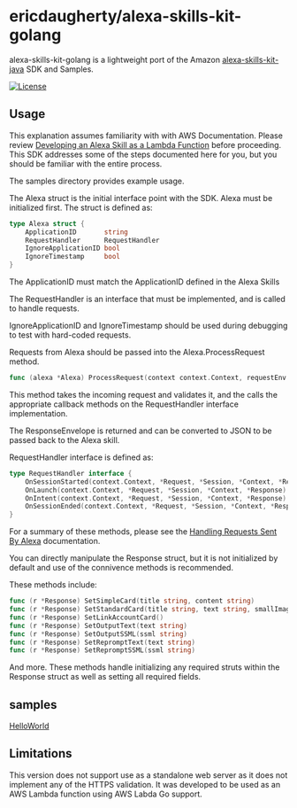 # ericdaugherty/alexa-skills-kit-golang

alexa-skills-kit-golang is a lightweight port of the Amazon [alexa-skills-kit-java](https://github.com/amzn/alexa-skills-kit-java)
SDK and Samples.

[![License](https://img.shields.io/badge/License-Apache%202.0-blue.svg)](https://opensource.org/licenses/Apache-2.0)

## Usage

This explanation assumes familiarity with with AWS Documentation.  Please
review [Developing an Alexa Skill as a Lambda Function](https://developer.amazon.com/public/solutions/alexa/alexa-skills-kit/docs/developing-an-alexa-skill-as-a-lambda-function) before proceeding. This SDK addresses some of the steps documented here for you, but you should be familiar with the entire process.

The samples directory provides example usage.

The Alexa struct is the initial interface point with the SDK.  Alexa must be
 initialized first.  The struct is defined as:

```Go
type Alexa struct {
    ApplicationID       string
    RequestHandler      RequestHandler
    IgnoreApplicationID bool
    IgnoreTimestamp     bool
}
```

The ApplicationID must match the ApplicationID defined in the Alexa Skills

The RequestHandler is an interface that must be implemented, and is called to handle requests.

IgnoreApplicationID and IgnoreTimestamp should be used during debugging to test with hard-coded requests.

Requests from Alexa should be passed into the Alexa.ProcessRequest method.

```Go
func (alexa *Alexa) ProcessRequest(context context.Context, requestEnv *RequestEnvelope) (*ResponseEnvelope, error)
```

This method takes the incoming request and validates it, and the calls the
appropriate callback methods on the RequestHandler interface implementation.

The ResponseEnvelope is returned and can be converted to JSON to be passed
back to the Alexa skill.

RequestHandler interface is defined as:
```Go
type RequestHandler interface {
	OnSessionStarted(context.Context, *Request, *Session, *Context, *Response) error
	OnLaunch(context.Context, *Request, *Session, *Context, *Response) error
	OnIntent(context.Context, *Request, *Session, *Context, *Response) error
	OnSessionEnded(context.Context, *Request, *Session, *Context, *Response) error
}
```

For a summary of these methods, please see the [Handling Requests Sent By Alexa](https://developer.amazon.com/public/solutions/alexa/alexa-skills-kit/docs/handling-requests-sent-by-alexa) documentation.

You can directly manipulate the Response struct, but it is not initialized by default and use of the connivence methods is recommended.

These methods include:
```Go
func (r *Response) SetSimpleCard(title string, content string)
func (r *Response) SetStandardCard(title string, text string, smallImageURL string, largeImageURL string)
func (r *Response) SetLinkAccountCard()
func (r *Response) SetOutputText(text string)
func (r *Response) SetOutputSSML(ssml string)
func (r *Response) SetRepromptText(text string)
func (r *Response) SetRepromptSSML(ssml string)
```

And more.  These methods handle initializing any required struts within the Response struct as well as setting all required fields.

## samples

[HelloWorld](https://github.com/ericdaugherty/alexa-skills-kit-golang/tree/master/samples/helloworld)

## Limitations

This version does not support use as a standalone web server as it does not implement
any of the HTTPS validation.  It was developed to be used as an AWS Lambda function
using AWS Labda Go support.
